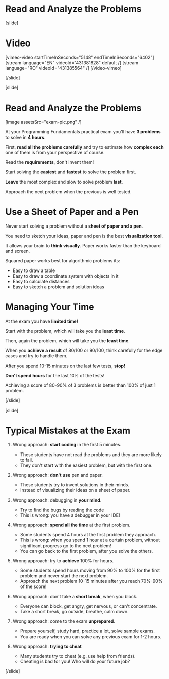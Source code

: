 # Read and Analyze the Problems

[slide]
# Video

[vimeo-video startTimeInSeconds="5148" endTimeInSeconds="6402"]
[stream language="EN" videoId="431381828" default /]
[stream language="RO" videoId="431385564" /]
[/video-vimeo]

[/slide]

[slide]
# Read and Analyze the Problems

[image assetsSrc="exam-pic.png" /]

At your Programming Fundamentals practical exam you'll have **3 problems** to solve in **4 hours**.

First, **read all the problems carefully** and try to estimate how **complex each** one of them is from your perspective of course.

Read the **requirements**, don't invent them!

Start solving the **easiest** and **fastest** to solve the problem first.

**Leave** the most complex and slow to solve problem **last**.

Approach the next problem when the previous is well tested.

# Use a Sheet of Paper and a Pen

Never start solving a problem without a **sheet of paper and a pen**.

You need to sketch your ideas, paper and pen is the best **visualization tool**.

It allows your brain to **think visually**. Paper works faster than the keyboard and screen.

Squared paper works best for algorithmic problems its:
- Easy to draw a table
- Easy to draw a coordinate system with objects in it
- Easy to calculate distances
- Easy to sketch a problem and solution ideas

# Managing Your Time

At the exam you have **limited time!**

Start with the problem, which will take you the **least time**.

Then, again the problem, which will take you the **least time**.

When you **achieve a result** of 80\/100 or 90\/100, think carefully for the edge cases and try to handle them.

After you spend 10-15 minutes on the last few tests, **stop!**

**Don't spend hours** for the last 10% of the tests!

Achieving a score of 80-90% of 3 problems is better than 100% of just 1 problem.

[/slide]

[slide]
# Typical Mistakes at the Exam

1. Wrong approach: **start coding** in the first 5 minutes.
    - These students have not read the problems and they are more likely to fail.
    - They don't start with the easiest problem, but with the first one.

2. Wrong approach: **don't use** pen and paper.
    - These students try to invent solutions in their minds.
    - Instead of visualizing their ideas on a sheet of paper.
3. Wrong approach: debugging in **your mind**.
    - Try to find the bugs by reading the code
    - This is wrong: you have a debugger in your IDE!

4. Wrong approach: **spend all the time** at the first problem.
    - Some students spend 4 hours at the first problem they approach.
    - This is wrong: when you spend 1 hour at a certain problem, without significant progress go to the next problem!
    - You can go back to the first problem, after you solve the others.

5. Wrong approach: try to **achieve** 100% for hours.
    - Some students spend hours moving from 90% to 100% for the first problem and never start the next problem.
    - Approach the next problem 10-15 minutes after you reach 70%-90% of the score!

5. Wrong approach: don't take a **short break**, when you block.
    - Everyone can block, get angry, get nervous, or can't concentrate.
    - Take a short break, go outside, breathe, calm down.

7. Wrong approach: come to the exam **unprepared**.
    - Prepare yourself, study hard, practice a lot, solve sample exams.
    - You are ready when you can solve any previous exam for 1-2 hours.

8. Wrong approach: **trying to cheat**
    - Many students try to cheat (e.g. use help from friends).
    - Cheating is bad for you! Who will do your future job?

[/slide]